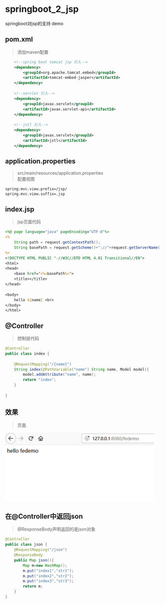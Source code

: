 # springboot_2_jsp
springboot对jsp的支持 demo

## pom.xml  
>添加maven配置   

```xml
    <!--spring boot tomcat jsp 引入-->
    <dependency>
        <groupId>org.apache.tomcat.embed</groupId>
        <artifactId>tomcat-embed-jasper</artifactId>
    </dependency>
    
    <!--servlet 引入-->
    <dependency>
        <groupId>javax.servlet</groupId>
        <artifactId>javax.servlet-api</artifactId>
    </dependency>
    
    <!--jstl 引入-->
    <dependency>
        <groupId>javax.servlet</groupId>
        <artifactId>jstl</artifactId>
    </dependency>
```
## application.properties
>src/main/resources/application.properties  
>配置视图  

```properties
spring.mvc.view.prefix=/jsp/
spring.mvc.view.suffix=.jsp
```

## index.jsp   
>jsp页面代码

```jsp
<%@ page language="java" pageEncoding="UTF-8"%>
<%
    String path = request.getContextPath();
    String basePath = request.getScheme()+"://"+request.getServerName()+":"+request.getServerPort()+path+"/";
%>
<!DOCTYPE HTML PUBLIC "-//W3C//DTD HTML 4.01 Transitional//EN">
<html>
<head>
    <base href="<%=basePath%>">
    <title></title>
</head>

<body>
    hello ${name} <br>
</body>
</html>

```

## @Controller  
>控制层代码

```java
@Controller
public class index {

    @RequestMapping("/{name}")
    String index(@PathVariable("name") String name, Model model){
        model.addAttribute("name", name);
	    return "index";
    }

}
```

## 效果 
>页面 

![](https://raw.githubusercontent.com/FeDemo/springboot_2_jsp/master/imgs/1.png)

## 在@Controller中返回json
>@ResponseBody声明返回的是json对象
```java
@Controller
public class json {
    @RequestMapping("/json")
    @ResponseBody
    public Map json(){
        Map m=new HashMap();
        m.put("index1","str1");
        m.put("index2","str2");
        m.put("index3","str3");
        return m;
    }
}
```
